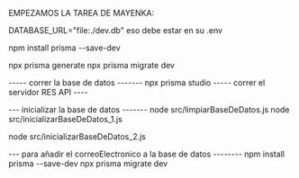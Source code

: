EMPEZAMOS LA TAREA DE MAYENKA:

DATABASE_URL="file:./dev.db" eso debe estar en su .env

npm install prisma --save-dev

npx prisma generate
npx prisma migrate dev

----- correr la base de datos -------
npx prisma studio
----- correr el servidor RES API ----

--- inicializar la base de datos -------
node src/limpiarBaseDeDatos.js
node src/inicializarBaseDeDatos_1.js

node src/inicializarBaseDeDatos_2.js


--- para añadir el correoElectronico a la base de datos --------
npm install prisma --save-dev
npx prisma migrate dev

